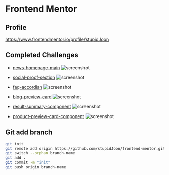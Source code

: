 # Frontend Mentor

## Profile
https://www.frontendmentor.io/profile/stupidJoon

## Completed Challenges
* [news-homepage-main](https://github.com/stupidJoon/frontend-mentor/tree/news-homepage-main)
![screenshot](../news-homepage-main/screenshot.png)

* [social-proof-section](https://github.com/stupidJoon/frontend-mentor/tree/social-proof-section)
![screenshot](../social-proof-section/screenshot.png)

* [faq-accordian](https://github.com/stupidJoon/frontend-mentor/tree/faq-accordion)
![screenshot](../faq-accordion/screenshot.png)

* [blog-preview-card](https://github.com/stupidJoon/frontend-mentor/tree/blog-preview-card)
![screenshot](../blog-preview-card/screenshot.png)

* [result-summary-component](https://github.com/stupidJoon/frontend-mentor/tree/results-summary-component)
![screenshot](../results-summary-component/screenshot.png)

* [product-preview-card-component](https://github.com/stupidJoon/frontend-mentor/tree/product-preview-card-component)
![screenshot](../product-preview-card-component/screenshot.png)

## Git add branch
```bash
git init
git remote add origin https://github.com/stupidJoon/frontend-mentor.git
git switch --orphan branch-name
git add .
git commit -m "init"
git push origin branch-name
```
